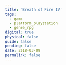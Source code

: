 ```yaml
---
title: 'Breath of Fire IV'
tags:
  - game
  - platform_playstation
  - genre_rpg
digital: true
physical: false
guide: false
pending: false
date: 2018-03-09
permalink: false
---
```

